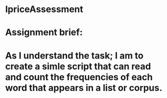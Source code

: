# IpriceAssessment

# Assignment brief:
# As I understand the task; I am to create a simle script that can read and count the frequencies of each word that appears in a list or corpus. 

